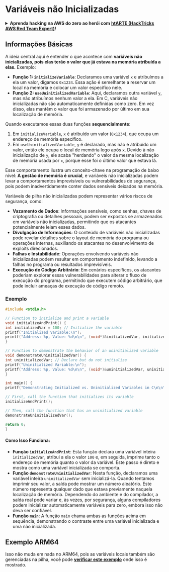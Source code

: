 # Variáveis não Inicializadas

<details>

<summary><strong>Aprenda hacking na AWS do zero ao herói com</strong> <a href="https://training.hacktricks.xyz/courses/arte"><strong>htARTE (HackTricks AWS Red Team Expert)</strong></a><strong>!</strong></summary>

Outras maneiras de apoiar o HackTricks:

* Se você quiser ver sua **empresa anunciada no HackTricks** ou **baixar o HackTricks em PDF**, verifique os [**PLANOS DE ASSINATURA**](https://github.com/sponsors/carlospolop)!
* Adquira o [**swag oficial PEASS & HackTricks**](https://peass.creator-spring.com)
* Descubra [**A Família PEASS**](https://opensea.io/collection/the-peass-family), nossa coleção exclusiva de [**NFTs**](https://opensea.io/collection/the-peass-family)
* **Junte-se ao** 💬 [**grupo Discord**](https://discord.gg/hRep4RUj7f) ou ao [**grupo telegram**](https://t.me/peass) ou **siga-nos** no **Twitter** 🐦 [**@hacktricks\_live**](https://twitter.com/hacktricks\_live)**.**
* **Compartilhe seus truques de hacking enviando PRs para os** [**HackTricks**](https://github.com/carlospolop/hacktricks) e [**HackTricks Cloud**](https://github.com/carlospolop/hacktricks-cloud) repositórios do github.

</details>

## Informações Básicas

A ideia central aqui é entender o que acontece com **variáveis não inicializadas, pois elas terão o valor que já estava na memória atribuída a elas.** Exemplo:

* **Função 1: `initializeVariable`**: Declaramos uma variável `x` e atribuímos a ela um valor, digamos `0x1234`. Essa ação é semelhante a reservar um local na memória e colocar um valor específico nele.
* **Função 2: `useUninitializedVariable`**: Aqui, declaramos outra variável `y`, mas não atribuímos nenhum valor a ela. Em C, variáveis não inicializadas não são automaticamente definidas como zero. Em vez disso, elas mantêm o valor que foi armazenado por último em sua localização de memória.

Quando executamos essas duas funções **sequencialmente**:

1. Em `initializeVariable`, `x` é atribuído um valor (`0x1234`), que ocupa um endereço de memória específico.
2. Em `useUninitializedVariable`, `y` é declarado, mas não é atribuído um valor, então ele ocupa o local de memória logo após `x`. Devido à não inicialização de `y`, ele acaba "herdando" o valor da mesma localização de memória usada por `x`, porque esse foi o último valor que estava lá.

Esse comportamento ilustra um conceito-chave na programação de baixo nível: **A gestão de memória é crucial**, e variáveis não inicializadas podem levar a comportamentos imprevisíveis ou vulnerabilidades de segurança, pois podem inadvertidamente conter dados sensíveis deixados na memória.

Variáveis de pilha não inicializadas podem representar vários riscos de segurança, como:

* **Vazamento de Dados**: Informações sensíveis, como senhas, chaves de criptografia ou detalhes pessoais, podem ser expostos se armazenados em variáveis não inicializadas, permitindo que os atacantes potencialmente leiam esses dados.
* **Divulgação de Informações**: O conteúdo de variáveis não inicializadas pode revelar detalhes sobre o layout de memória do programa ou operações internas, auxiliando os atacantes no desenvolvimento de exploits direcionados.
* **Falhas e Instabilidade**: Operações envolvendo variáveis não inicializadas podem resultar em comportamento indefinido, levando a falhas no programa ou resultados imprevisíveis.
* **Execução de Código Arbitrário**: Em cenários específicos, os atacantes poderiam explorar essas vulnerabilidades para alterar o fluxo de execução do programa, permitindo que executem código arbitrário, que pode incluir ameaças de execução de código remoto.

### Exemplo
```c
#include <stdio.h>

// Function to initialize and print a variable
void initializeAndPrint() {
int initializedVar = 100; // Initialize the variable
printf("Initialized Variable:\n");
printf("Address: %p, Value: %d\n\n", (void*)&initializedVar, initializedVar);
}

// Function to demonstrate the behavior of an uninitialized variable
void demonstrateUninitializedVar() {
int uninitializedVar; // Declare but do not initialize
printf("Uninitialized Variable:\n");
printf("Address: %p, Value: %d\n\n", (void*)&uninitializedVar, uninitializedVar);
}

int main() {
printf("Demonstrating Initialized vs. Uninitialized Variables in C\n\n");

// First, call the function that initializes its variable
initializeAndPrint();

// Then, call the function that has an uninitialized variable
demonstrateUninitializedVar();

return 0;
}
```
#### Como Isso Funciona:

* **Função `initializeAndPrint`**: Esta função declara uma variável inteira `initializedVar`, atribui a ela o valor `100` e, em seguida, imprime tanto o endereço de memória quanto o valor da variável. Este passo é direto e mostra como uma variável inicializada se comporta.
* **Função `demonstrateUninitializedVar`**: Nesta função, declaramos uma variável inteira `uninitializedVar` sem inicializá-la. Quando tentamos imprimir seu valor, a saída pode mostrar um número aleatório. Este número representa qualquer dado que estava previamente naquela localização de memória. Dependendo do ambiente e do compilador, a saída real pode variar e, às vezes, por segurança, alguns compiladores podem inicializar automaticamente variáveis para zero, embora isso não deva ser confiável.
* **Função `main`**: A função `main` chama ambas as funções acima em sequência, demonstrando o contraste entre uma variável inicializada e uma não inicializada.

## Exemplo ARM64

Isso não muda em nada no ARM64, pois as variáveis locais também são gerenciadas na pilha, você pode [**verificar este exemplo**](https://8ksec.io/arm64-reversing-and-exploitation-part-6-exploiting-an-uninitialized-stack-variable-vulnerability/) onde isso é mostrado.
